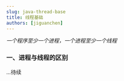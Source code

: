 ```yaml
---
slug: java-thread-base
title: 线程基础
authors: [jiguanchen]
---
```


*一个程序至少一个进程，一个进程至少一个线程*<!--more-->

### 一、进程与线程的区别

...待续
